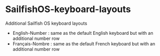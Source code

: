 # SailfishOS-keyboard-layouts
Additional Sailfish OS keyboard layouts

- English-Number : same as the default English keyboard but with an additional number row
- Français-Nombre : same as the default French keyboard but with an additional number row